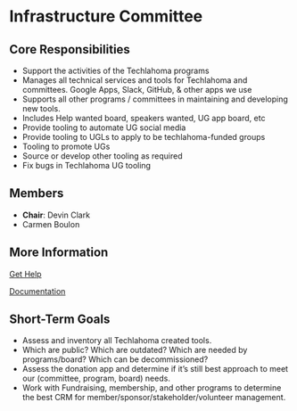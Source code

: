 # Infrastructure Committee

## Core Responsibilities
* Support the activities of the Techlahoma programs
* Manages all technical services and tools for Techlahoma and committees. Google Apps, Slack, GitHub, & other apps we use
* Supports all other programs / committees in maintaining and developing new tools. 
* Includes Help wanted board, speakers wanted, UG app board, etc 
* Provide tooling to automate UG social media
* Provide tooling to UGLs to apply to be techlahoma-funded groups
* Tooling to promote UGs
* Source or develop other tooling as required
* Fix bugs in Techlahoma UG tooling

## Members
* **Chair**: Devin Clark
* Carmen Boulon

## More Information

[Get Help](http://infra-help.techlahoma.org)

[Documentation](https://github.com/techlahoma/infrastructure-committee)

## Short-Term Goals
* Assess and inventory all Techlahoma created tools.
* Which are public?  Which are outdated?  Which are needed by programs/board?  Which can be decommissioned?
* Assess the donation app and determine if it’s still best approach to meet our (committee, program, board) needs.
* Work with Fundraising, membership, and other programs to determine the best CRM for member/sponsor/stakeholder/volunteer management.
